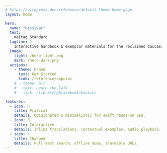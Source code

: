 ```yaml
---
# https://vitepress.dev/reference/default-theme-home-page
layout: home

hero:
  name: "Urssivar"
  text: |
    Kaitag Standard
  tagline: |
    Interactive handbook & exemplar materials for the reclaimed Caucasian tongue
  image:
    light: /hero-light.png
    dark: /hero-dark.png
  actions:
    - theme: brand
      text: Get Started
      link: /reference/copulas
    # - theme: alt
    #   text: Learn the Talk
    #   link: /library/phrasebook/basics/

features:
  - icon: 🚀
    title: Pratical
    details: Opinionated & minimalistic for swift hands-on use.
  - icon: 🖐️
    title: Interactive
    details: Inline translations, contextual examples, audio playback.
  - icon: ⚡
    title: Charged
    details: Full-text search, offline mode, shareable URLs.
---
```


<style>
.VPHero .VPImage {
  animation: floating 5s ease-in-out infinite;
  transform-origin: 0 0;
  scale: 0.8;
}

@keyframes floating {
  50%  { translate: 0 -10px; }  
}
</style>
